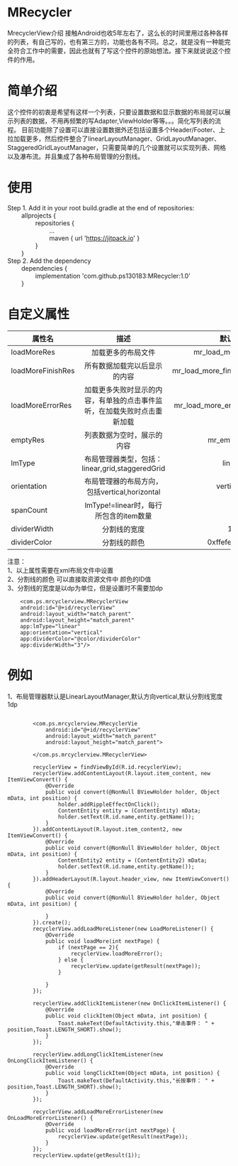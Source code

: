 
# MRecycler
MrecyclerView介绍
接触Android也收5年左右了，这么长的时间里用过各种各样的列表，有自己写的，也有第三方的，功能也各有不同。总之，就是没有一种能完全符合工作中的需要，因此也就有了写这个控件的原始想法。接下来就说说这个控件的作用。

# 简单介绍
这个控件的初衷是希望有这样一个列表，只要设置数据和显示数据的布局就可以展示列表的数据，不用再频繁的写Adapter,ViewHolder等等。。。简化写列表的流程。
目前功能除了设置可以直接设置数据外还包括设置多个Header/Footer、上拉加载更多，然后控件整合了linearLayoutManager、GridLayoutManager、StaggeredGridLayoutManager，只需要简单的几个设置就可以实现列表、网格以及瀑布流。并且集成了各种布局管理的分割线。

# 使用
Step 1. Add it in your root build.gradle at the end of repositories:<br>
&nbsp;&nbsp;&nbsp;&nbsp;&nbsp;&nbsp;&nbsp;&nbsp;allprojects {<br>
&nbsp;&nbsp;&nbsp;&nbsp;&nbsp;&nbsp;&nbsp;&nbsp;&nbsp;&nbsp;&nbsp;&nbsp;&nbsp;&nbsp;&nbsp;&nbsp;repositories {<br>
&nbsp;&nbsp;&nbsp;&nbsp;&nbsp;&nbsp;&nbsp;&nbsp;&nbsp;&nbsp;&nbsp;&nbsp;&nbsp;&nbsp;&nbsp;&nbsp;&nbsp;&nbsp;&nbsp;&nbsp;&nbsp;&nbsp;&nbsp;&nbsp;...<br>
&nbsp;&nbsp;&nbsp;&nbsp;&nbsp;&nbsp;&nbsp;&nbsp;&nbsp;&nbsp;&nbsp;&nbsp;&nbsp;&nbsp;&nbsp;&nbsp;&nbsp;&nbsp;&nbsp;&nbsp;&nbsp;&nbsp;&nbsp;&nbsp;maven { url 'https://jitpack.io' }<br>
&nbsp;&nbsp;&nbsp;&nbsp;&nbsp;&nbsp;&nbsp;&nbsp;&nbsp;&nbsp;&nbsp;&nbsp;&nbsp;&nbsp;&nbsp;&nbsp;}<br>
&nbsp;&nbsp;&nbsp;&nbsp;&nbsp;&nbsp;&nbsp;&nbsp;}<br>
Step 2. Add the dependency<br>
&nbsp;&nbsp;&nbsp;&nbsp;&nbsp;&nbsp;&nbsp;&nbsp;dependencies {<br>
&nbsp;&nbsp;&nbsp;&nbsp;&nbsp;&nbsp;&nbsp;&nbsp;&nbsp;&nbsp;&nbsp;&nbsp;&nbsp;&nbsp;&nbsp;&nbsp;implementation 'com.github.ps130183:MRecycler:1.0'<br>
&nbsp;&nbsp;&nbsp;&nbsp;&nbsp;&nbsp;&nbsp;&nbsp;}<br> 

# 自定义属性
|属性名         | 描述           | 默认值  |
| ------------- |:-------------:| -----:|
| loadMoreRes   | 加载更多的布局文件 | mr_load_more |
| loadMoreFinishRes      | 所有数据加载完以后显示的内容      |   mr_load_more_finish |
| loadMoreErrorRes | 加载更多失败时显示的内容，有单独的点击事件监听，在加载失败时点击重新加载      |    mr_load_more_error |
| emptyRes | 列表数据为空时，展示的内容      |    mr_empty |
| lmType | 布局管理器类型，包括：linear,grid,staggeredGrid      |    linear |
| orientation | 布局管理器的布局方向，包括vertical,horizontal      |    vertical |
| spanCount | lmType!=linear时，每行所包含的item数量      |    2 |
| dividerWidth | 分割线的宽度      |    1dp |
| dividerColor | 分割线的颜色      |    0xffefeff4 |

注意：<br>
1、以上属性需要在xml布局文件中设置<br>
2、分割线的颜色 可以直接取资源文件中 颜色的ID值<br>
3、分割线的宽度是以dp为单位，但是设置时不需要加dp<br>


        <com.ps.mrcyclerview.MRecyclerView
        android:id="@+id/recyclerView"
        android:layout_width="match_parent"
        android:layout_height="match_parent"
        app:lmType="linear"
        app:orientation="vertical"
        app:dividerColor="@color/dividerColor"
        app:dividerWidth="3"/>
       
# 例如
1、布局管理器默认是LinearLayoutManager,默认方向vertical,默认分割线宽度1dp<br>
```java<br>

        <com.ps.mrcyclerview.MRecyclerVie                
            android:id="@+id/recyclerView"
            android:layout_width="match_parent"
            android:layout_height="match_parent">

        </com.ps.mrcyclerview.MRecyclerView>
        
        recyclerView = findViewById(R.id.recyclerView);
        recyclerView.addContentLayout(R.layout.item_content, new ItemViewConvert() {
            @Override
            public void convert(@NonNull BViewHolder holder, Object mData, int position) {
                holder.addRippleEffectOnClick();
                ContentEntity entity = (ContentEntity) mData;
                holder.setText(R.id.name,entity.getName());
            }
        }).addContentLayout(R.layout.item_content2, new ItemViewConvert() {
            @Override
            public void convert(@NonNull BViewHolder holder, Object mData, int position) {
                ContentEntity2 entity = (ContentEntity2) mData;
                holder.setText(R.id.name,entity.getName());
            }
        }).addHeaderLayout(R.layout.header_view, new ItemViewConvert() {
            @Override
            public void convert(@NonNull BViewHolder holder, Object mData, int position) {

            }
        }).create();
        recyclerView.addLoadMoreListener(new LoadMoreListener() {
            @Override
            public void loadMore(int nextPage) {
                if (nextPage == 2){
                    recyclerView.loadMoreError();
                } else {
                    recyclerView.update(getResult(nextPage));
                }

            }
        });

        recyclerView.addClickItemListener(new OnClickItemListener() {
            @Override
            public void clickItem(Object mData, int position) {
                Toast.makeText(DefaultActivity.this,"单击事件： " + position,Toast.LENGTH_SHORT).show();
            }
        });

        recyclerView.addLongClickItemListener(new OnLongClickItemListener() {
            @Override
            public void longClickItem(Object mData, int position) {
                Toast.makeText(DefaultActivity.this,"长按事件： " + position,Toast.LENGTH_SHORT).show();
            }
        });

        recyclerView.addLoadMoreErrorListener(new OnLoadMoreErrorListener() {
            @Override
            public void loadMoreError(int nextPage) {
                recyclerView.update(getResult(nextPage));
            }
        });
        recyclerView.update(getResult(1));
  

